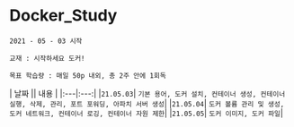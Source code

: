 # Docker_Study

`2021 - 05 - 03 시작`

`교재 : 시작하세요 도커!`

``목표 학습량 : 매일 50p 내외, 총 2주 안에 1회독``

| 날짜 || 내용 |
|:---|:---:|
|`21.05.03`| `기본 용어, 도커 설치, 컨테이너 생성, 컨테이너 실행, 삭제, 관리, 포트 포워딩, 아파치 서버 생성`|
|`21.05.04`| `도커 볼륨 관리 및 생성, 도커 네트워크, 컨테이너 로깅, 컨테이너 자원 제한`|
|`21.05.05`| `도커 이미지, 도커 파일`|

  
